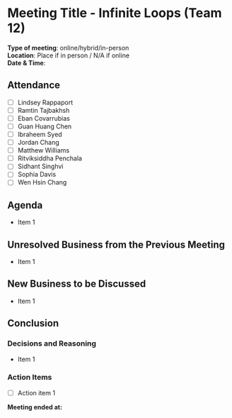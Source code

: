 # Meeting Title - Infinite Loops (Team 12)

**Type of meeting**: online/hybrid/in-person \
**Location**: Place if in person / N/A if online \
**Date & Time**:

## Attendance

- [ ] Lindsey Rappaport
- [ ] Ramtin Tajbakhsh
- [ ] Eban Covarrubias
- [ ] Guan Huang Chen
- [ ] Ibraheem Syed
- [ ] Jordan Chang
- [ ] Matthew Williams
- [ ] Ritviksiddha Penchala
- [ ] Sidhant Singhvi
- [ ] Sophia Davis
- [ ] Wen Hsin Chang

## Agenda

- Item 1

## Unresolved Business from the Previous Meeting

- Item 1

## New Business to be Discussed

- Item 1

## Conclusion

### Decisions and Reasoning

- Item 1

### Action Items

- [ ] Action item 1

**Meeting ended at:**
